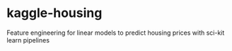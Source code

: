 # kaggle-housing
Feature engineering for linear models to predict housing prices with sci-kit learn pipelines
